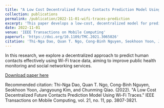 ```yaml
---
title: "A Low Cost Decentralized Future Contacts Prediction Model Using Wi-Fi Traces"
collection: publications
permalink: /publication/2022-11-01-wifi-traces-prediction
excerpt: 'This paper develops a low-cost, decentralized model for predicting future human contacts using Wi-Fi traces.'
date: 2022-11-01
venue: 'IEEE Transactions on Mobile Computing'
paperurl: 'https://doi.org/10.1109/TMC.2021.3065026'
citation: 'Thi-Nga Dao, Quan T. Ngo, Cong-Binh Nguyen, Seokhoon Yoon, Jangyoung Kim, and Chunming Qiao. (2022). "A Low Cost Decentralized Future Contacts Prediction Model Using Wi-Fi Traces." IEEE Transactions on Mobile Computing, vol. 21, no. 11, pp. 3807-3821.'
---
```

In this research, we explore a decentralized approach to predict human contacts effectively using Wi-Fi trace data, aiming to improve public health monitoring and social networking services.

[Download paper here](https://doi.org/10.1109/TMC.2021.3065026)

Recommended citation: Thi-Nga Dao, Quan T. Ngo, Cong-Binh Nguyen, Seokhoon Yoon, Jangyoung Kim, and Chunming Qiao. (2022). "A Low Cost Decentralized Future Contacts Prediction Model Using Wi-Fi Traces." IEEE Transactions on Mobile Computing, vol. 21, no. 11, pp. 3807-3821.
